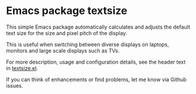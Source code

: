 # Emacs package textsize

This simple Emacs package automatically calculates and adjusts the default text size for the size and pixel pitch of the display.

This is useful when switching between diverse displays on laptops, monitors and large scale displays such as TVs.

For more description, usage and configuration details, see the header text in  [textsize.el](./textsize.el).

If you can think of enhancements or find problems, let me know via Github issues.

